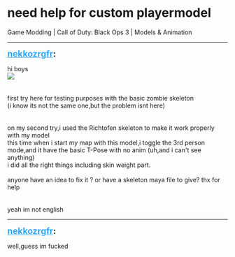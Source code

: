 # need help for custom playermodel
Game Modding | Call of Duty: Black Ops 3 | Models & Animation

---
<strong style="font-size: 1.4em;"><span style="text-decoration: underline;text-decoration-color: #34a7f9;"><span style="color:#34a7f9;">nekkozrgfr</span></span>:</strong>

<p>hi boys<br /><img style="max-width: 500px;" src="{{ '/wiki/threads/assets/a.875.png' | relative_url }}"><br /><br /><br />first try here for testing purposes with the basic zombie skeleton<br />(i know its not the same one,but the problem isnt here)<br /><br /><br />on my second try,i used the Richtofen skeleton to make it work properly with my model<br />this time when i start my map with this model,i toggle the 3rd person mode,and it have the basic T-Pose with no anim (uh,and i can&#39;t see anything)<br />i did all the right things including skin weight part.<br /><br />anyone have an idea to fix it ? or have a skeleton maya file to give? thx for help<br /><br /><br />
yeah im not english
</p>

---
<strong style="font-size: 1.4em;"><span style="text-decoration: underline;text-decoration-color: #34a7f9;"><span style="color:#34a7f9;">nekkozrgfr</span></span>:</strong>

<p>well,guess im fucked</p>
